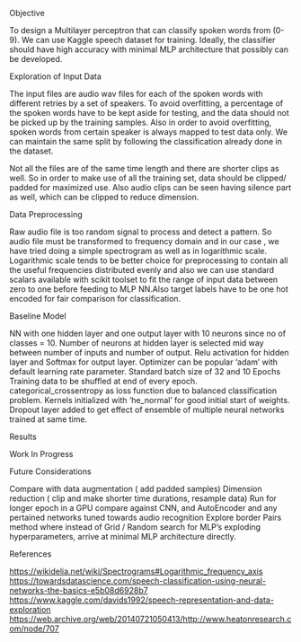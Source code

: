 Objective

To design a Multilayer perceptron that can classify spoken words from (0-9). We can use Kaggle speech dataset for training. Ideally, the classifier should have high accuracy with minimal MLP architecture that possibly can be developed.

Exploration of Input Data

The input files are audio wav files for each of the spoken words with different retries by a set of speakers. To avoid overfitting, a percentage of the spoken words have to be kept aside for testing, and the data should not be picked up by the training samples. Also in order to avoid overfitting, spoken words from certain speaker is always mapped to test data only. We can maintain the same split by following the classification already done in the dataset.

Not all the files are of the same time length and there are shorter clips as well. So in order to make use of all the training set, data should be clipped/ padded for maximized use. Also audio clips can be seen having silence part as well, which can be clipped to reduce dimension.

Data Preprocessing

Raw audio file is too random signal to process and detect a pattern. So audio file must be transformed to frequency domain and in our case , we have tried doing a simple spectrogram as well as in logarithmic scale. Logarithmic scale tends to be better choice for preprocessing to contain all the useful frequencies distributed evenly and also we can use standard scalars available with scikit toolset to fit the range of input data between zero to one before feeding to MLP NN.Also target labels have to be one hot encoded for fair comparison for classification.

Baseline Model

NN with one hidden layer and one output layer with 10 neurons since no of classes = 10. Number of neurons at hidden layer is selected mid way between number of inputs and number of output. Relu activation for hidden layer and Softmax for output layer. Optimizer can be popular ‘adam’ with default learning rate parameter. Standard batch size of 32 and 10 Epochs Training data to be shuffled at end of every epoch. categorical_crossentropy as loss function due to balanced classification problem. Kernels initialized with ‘he_normal’ for good initial start of weights. Dropout layer added to get effect of ensemble of multiple neural networks trained at same time.

Results

Work In Progress

Future Considerations

Compare with data augmentation ( add padded samples) Dimension reduction ( clip and make shorter time durations, resample data) Run for longer epoch in a GPU compare against CNN, and AutoEncoder and any pertained networks tuned towards audio recognition Explore border Pairs method where instead of Grid / Random search for MLP’s exploding hyperparameters, arrive at minimal MLP architecture directly.

References

https://wikidelia.net/wiki/Spectrograms#Logarithmic_frequency_axis https://towardsdatascience.com/speech-classification-using-neural-networks-the-basics-e5b08d6928b7 https://www.kaggle.com/davids1992/speech-representation-and-data-exploration https://web.archive.org/web/20140721050413/http://www.heatonresearch.com/node/707
